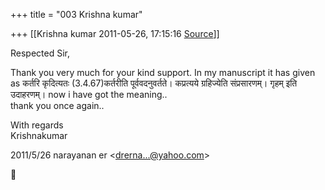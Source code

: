 +++
title = "003 Krishna kumar"

+++
[[Krishna kumar	2011-05-26, 17:15:16 [Source](https://groups.google.com/g/bvparishat/c/Y0MD9A0us8c)]]



  
Respected Sir,  
  
Thank you very much for your kind support. In my manuscript it has given as कर्तरि कृदित्यतः (3.4.67)कर्तरीति पूर्ववदनुवर्तते। कप्रत्यये ग्रहिज्येति संप्रसारणम्। गृहम् इति उदाहरणम्। now i have got the meaning..  
thank you once again..  
  
With regards  
Krishnakumar  
  

2011/5/26 narayanan er \<[drerna...@yahoo.com]()\>



